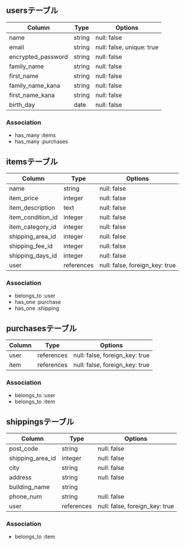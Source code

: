 ## usersテーブル

| Column             | Type       | Options                        |
| ------------------ | ---------- | ------------------------------ |
| name               | string     | null: false                    |
| email              | string     | null: false, unique: true      |
| encrypted_password | string     | null: false                    |
| family_name        | string     | null: false                    |
| first_name         | string     | null: false                    |
| family_name_kana   | string     | null: false                    |
| first_name_kana    | string     | null: false                    |
| birth_day          | date       | null: false                    |

### Association
- has_many :items
- has_many :purchases

## itemsテーブル
| Column                 | Type          | Options                        |
| ---------------------- | ------------- | ------------------------------ |
| name                   | string        | null: false                    |
| item_price             | integer       | null: false                    |
| item_description       | text          | null: false                    |
| item_condition_id      | integer       | null: false                    |
| item_category_id       | integer       | null: false                    |
| shipping_area_id       | integer       | null: false                    |
| shipping_fee_id        | integer       | null: false                    |
| shipping_days_id       | integer       | null: false                    |
| user                   | references    | null: false, foreign_key: true |

### Association
- belongs_to :user
- has_one :purchase
- has_one :shipping

## purchasesテーブル
| Column       | Type       | Options                        |
| ------------ | ---------- | ------------------------------ |
| user         | references | null: false, foreign_key: true |
| item         | references | null: false, foreign_key: true |

### Association
- belongs_to :user
- belongs_to :item

## shippingsテーブル
| Column              | Type       | Options                        |
| ------------------- | ---------- | ------------------------------ |
| post_code           | string     | null: false                    |
| shipping_area_id    | integer    | null: false                    |
| city                | string     | null: false                    |
| address             | string     | null: false                    |
| building_name       | string     |                                |
| phone_num           | string     | null: false                    |
| user                | references | null: false, foreign_key: true |

### Association
- belongs_to :item

